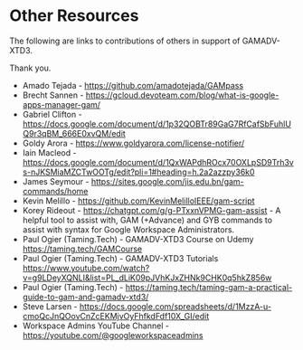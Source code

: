 # Other Resources

The following are links to contributions of others in support of GAMADV-XTD3.

Thank you.

* Amado Tejada - https://github.com/amadotejada/GAMpass
* Brecht Sannen - https://gcloud.devoteam.com/blog/what-is-google-apps-manager-gam/
* Gabriel Clifton - https://docs.google.com/document/d/1p32QOBTr89GaG7RfCafSbFuhlUQ9r3qBM_666E0xvQM/edit
* Goldy Arora - https://www.goldyarora.com/license-notifier/
* Iain Macleod - https://docs.google.com/document/d/1QxWAPdhROcx70OXLpSD9Trh3vs-nJKSMiaMZCTwOOTg/edit?pli=1#heading=h.2a2azzpy36k0
* James Seymour - https://sites.google.com/jis.edu.bn/gam-commands/home
* Kevin Melillo - https://github.com/KevinMelilloIEEE/gam-script
* Korey Rideout - https://chatgpt.com/g/g-PTxxnVPMG-gam-assist - A helpful tool to assist with, GAM (+Advance) and GYB commands to assist with syntax for Google Workspace Administrators.
* Paul Ogier (Taming.Tech) - GAMADV-XTD3 Course on Udemy https://taming.tech/GAMCourse
* Paul Ogier (Taming.Tech) - GAMADV-XTD3 Tutorials https://www.youtube.com/watch?v=g9LDeyXQNLI&list=PL_dLiK09pJVhKJxZHNk9CHK0q5hkZ856w
* Paul Ogier (Taming.Tech) - https://taming.tech/taming-gam-a-practical-guide-to-gam-and-gamadv-xtd3/
* Steve Larsen - https://docs.google.com/spreadsheets/d/1MzzA-u-cmoQcJnQOovCnZcEKMjvOyFhfkdFdf10X_GI/edit
* Workspace Admins YouTube Channel - https://youtube.com/@googleworkspaceadmins
